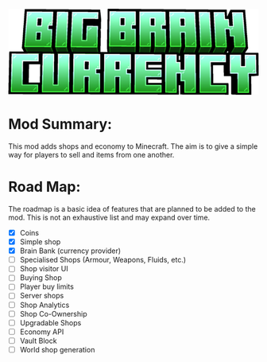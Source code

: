 ![BigBrainCurrency Title.png](Images%2FBigBrainCurrency%20Title.png)

Mod Summary:
=======

This mod adds shops and economy to Minecraft. The aim is to give a simple way for players to
sell and items from one another.

Road Map:
=======
The roadmap is a basic idea of features that are planned to be added to the mod. This is not an exhaustive list and may expand over time.
- [x] Coins
- [x] Simple shop
- [x] Brain Bank (currency provider)
- [ ] Specialised Shops (Armour, Weapons, Fluids, etc.)
- [ ] Shop visitor UI
- [ ] Buying Shop
- [ ] Player buy limits
- [ ] Server shops
- [ ] Shop Analytics
- [ ] Shop Co-Ownership
- [ ] Upgradable Shops
- [ ] Economy API
- [ ] Vault Block
- [ ] World shop generation